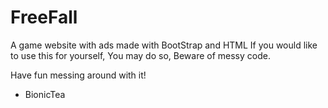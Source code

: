 # FreeFall
A game website with ads made with BootStrap and HTML
If you would like to use this for yourself, You may do so, Beware of messy code.

Have fun messing around with it!

- BionicTea
